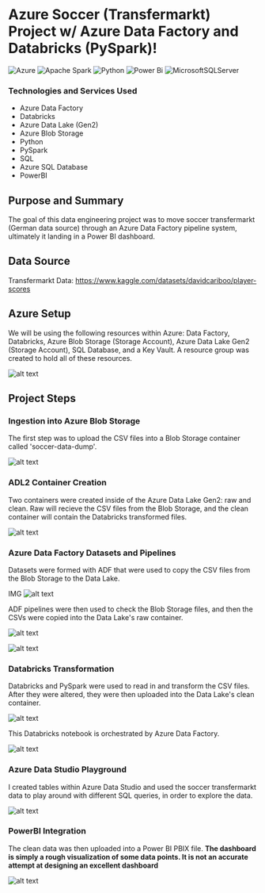 # Azure Soccer (Transfermarkt) Project w/ Azure Data Factory and Databricks (PySpark)!

![Azure](https://img.shields.io/badge/azure-%230072C6.svg?style=for-the-badge&logo=microsoftazure&logoColor=white)
![Apache Spark](https://img.shields.io/badge/Apache%20Spark-FDEE21?style=flat-square&logo=apachespark&logoColor=black)
![Python](https://img.shields.io/badge/python-3670A0?style=for-the-badge&logo=python&logoColor=ffdd54)
![Power Bi](https://img.shields.io/badge/power_bi-F2C811?style=for-the-badge&logo=powerbi&logoColor=black)
![MicrosoftSQLServer](https://img.shields.io/badge/Microsoft%20SQL%20Server-CC2927?style=for-the-badge&logo=microsoft%20sql%20server&logoColor=white)

### Technologies and Services Used
- Azure Data Factory
- Databricks
- Azure Data Lake (Gen2)
- Azure Blob Storage
- Python
- PySpark
- SQL
- Azure SQL Database
- PowerBI

## Purpose and Summary
The goal of this data engineering project was to move soccer transfermarkt (German data source) through an Azure Data Factory pipeline system, ultimately it landing in a Power BI dashboard.

## Data Source
Transfermarkt Data: https://www.kaggle.com/datasets/davidcariboo/player-scores

## Azure Setup
We will be using the following resources within Azure: Data Factory, Databricks, Azure Blob Storage (Storage Account), Azure Data Lake Gen2 (Storage Account), SQL Database, and a Key Vault.
A resource group was created to hold all of these resources.

![alt text](https://github.com/airincs/Azure-Transfermarkt-Project/blob/main/Project%20Images/Azure%20Dashboard.PNG?raw=true)

## Project Steps

### Ingestion into Azure Blob Storage
The first step was to upload the CSV files into a Blob Storage container called 'soccer-data-dump'.

![alt text](https://github.com/airincs/Azure-Transfermarkt-Project/blob/main/Project%20Images/abs%20container.PNG?raw=true)

### ADL2 Container Creation
Two containers were created inside of the Azure Data Lake Gen2: raw and clean. Raw will recieve the CSV files from the Blob Storage, and the clean container will contain the Databricks transformed files.

![alt text](https://github.com/airincs/Azure-Transfermarkt-Project/blob/main/Project%20Images/datalake%20container.PNG?raw=true)

### Azure Data Factory Datasets and Pipelines
Datasets were formed with ADF that were used to copy the CSV files from the Blob Storage to the Data Lake.

IMG
![alt text](https://github.com/airincs/Azure-Transfermarkt-Project/blob/main/Project%20Images/Azure%20Dashboard.PNG?raw=true)

ADF pipelines were then used to check the Blob Storage files, and then the CSVs were copied into the Data Lake's raw container.

![alt text](https://github.com/airincs/Azure-Transfermarkt-Project/blob/main/Project%20Images/adf%20datasets.PNG?raw=true)


![alt text](https://github.com/airincs/Azure-Transfermarkt-Project/blob/main/Project%20Images/Pipeline%20ADF%20Layout.PNG?raw=true)

### Databricks Transformation
Databricks and PySpark were used to read in and transform the CSV files. After they were altered, they were then uploaded into the Data Lake's clean container.

![alt text](https://github.com/airincs/Azure-Transfermarkt-Project/blob/main/Project%20Images/databricks.PNG?raw=true)


This Databricks notebook is orchestrated by Azure Data Factory.

![alt text](https://github.com/airincs/Azure-Transfermarkt-Project/blob/main/Project%20Images/databricks%20in%20adf.PNG?raw=true)

### Azure Data Studio Playground
I created tables within Azure Data Studio and used the soccer transfermarkt data to play around with different SQL queries, in order to explore the data.

![alt text](https://github.com/airincs/Azure-Transfermarkt-Project/blob/main/Project%20Images/SQL%20Table%20Example.PNG?raw=true)

### PowerBI Integration
The clean data was then uploaded into a Power BI PBIX file. **The dashboard is simply a rough visualization of some data points. It is not an accurate attempt at designing an excellent dashboard**

![alt text](https://github.com/airincs/Azure-Transfermarkt-Project/blob/main/Project%20Images/Dashboard.PNG?raw=true)























